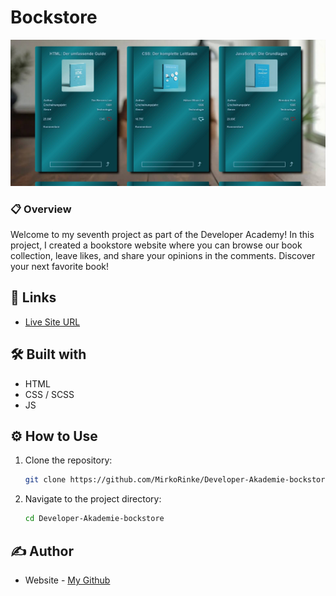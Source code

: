 #  Bockstore

![](https://raw.githubusercontent.com/MirkoRinke/Developer-Akademie-bockstore/main/preview.jpg)


### 📋 Overview

Welcome to my seventh project as part of the Developer Academy! In this project, I created a bookstore website where you can browse our book collection, leave likes, and share your opinions in the comments. Discover your next favorite book!

## 🔗 Links

- [Live Site URL](https://warm-truffle-b328e7.netlify.app/)


## 🛠️ Built with

- HTML
- CSS / SCSS
- JS

## ⚙️ How to Use

1. Clone the repository:
   ```bash
   git clone https://github.com/MirkoRinke/Developer-Akademie-bockstore.git
   ```

2. Navigate to the project directory:
   ```bash
   cd Developer-Akademie-bockstore
   ```

## ✍️ Author

- Website - [My Github](https://github.com/MirkoRinke)
